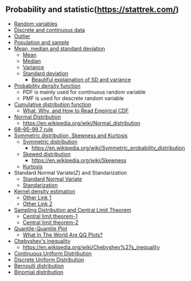## Probability and statistic(https://stattrek.com/)

* [Random variables](https://www.mathsisfun.com/data/random-variables.html)
* [Discrete and continuous data](https://www.mathsisfun.com/data/data-discrete-continuous.html)
* [Outlier](https://www.itl.nist.gov/div898/handbook/prc/section1/prc16.htm)
* [Population and sample](https://stattrek.com/sampling/populations-and-samples.aspx)
* [Mean, median and standard deviation](http://www.ltcconline.net/greenl/courses/201/descstat/mean.htm)
  * [Mean](https://en.wikipedia.org/wiki/Mean)
  * [Median](https://en.wikipedia.org/wiki/Median)
  * [Variance](https://en.wikipedia.org/wiki/Variance)
  * [Standard deviation](https://en.wikipedia.org/wiki/Standard_deviation)
    * [Beautiful explaination of SD and variance](https://www.mathsisfun.com/data/standard-deviation.html)
* [Probability density function](https://en.wikipedia.org/wiki/Probability_density_function)
  * PDF is mainly used for continuous random variable
  * PMF is used for descrete random variable
* [Cumulative distribution function](https://en.wikipedia.org/wiki/Cumulative_distribution_function)
  * [What, Why, and How to Read Empirical CDF](https://towardsdatascience.com/what-why-and-how-to-read-empirical-cdf-123e2b922480)
* [Normal Distribution](https://www.mathsisfun.com/data/standard-normal-distribution.html)
  * https://en.wikipedia.org/wiki/Normal_distribution
* [68–95–99.7 rule](https://en.wikipedia.org/wiki/68%E2%80%9395%E2%80%9399.7_rule)
* [Symmetric distribution, Skewness and Kurtosis](https://medium.com/@lalitvyas1994/symmetric-distribution-skewness-and-kurtosis-5732e7ae15ac)
  * [Symmetric distribution](https://www.statisticshowto.com/symmetric-distribution-2/)
    * https://en.wikipedia.org/wiki/Symmetric_probability_distribution
  * [Skewed distribution](https://www.statisticshowto.com/probability-and-statistics/skewed-distribution/)
    * https://en.wikipedia.org/wiki/Skewness
  * [Kurtosis](https://en.wikipedia.org/wiki/Kurtosis)
* Standard Normal Variate($Z$) and Standarization
  * [Standard Normal Variate](https://www.mbaskool.com/business-concepts/operations-logistics-supply-chain-terms/7451-standard-normal-variate-snv.html)
  * [Standarization](https://365datascience.com/standardization/)
* [Kernel density estimation](https://mathisonian.github.io/kde/)
  * [Other Link 1](https://jakevdp.github.io/PythonDataScienceHandbook/05.13-kernel-density-estimation.html)
  * [Other Link 2](https://en.wikipedia.org/wiki/Kernel_density_estimation)
* [Sampling Distribution and Central Limit Theorem](https://www.spss-tutorials.com/sampling-distribution-what-is-it/)
  * [Central limit theorem-1](http://sphweb.bumc.bu.edu/otlt/MPH-Modules/BS/BS704_Probability/BS704_Probability12.html)
  * [Central limit theorem-2](https://en.wikipedia.org/wiki/Central_limit_theorem)
* [Quantile-Quantile Plot](https://www.itl.nist.gov/div898/handbook/eda/section3/qqplot.htm)
  * [What In The World Are QQ Plots?](https://towardsdatascience.com/what-in-the-world-are-qq-plots-20d0e41dece1)
* [Chebyshev's inequality](https://www.statlect.com/fundamentals-of-probability/Chebyshev-inequality)
  * https://en.wikipedia.org/wiki/Chebyshev%27s_inequality
* [Continuous Uniform Distribution](https://en.wikipedia.org/wiki/Uniform_distribution_(continuous))
* [Discrete Uniform Distribution](https://en.wikipedia.org/wiki/Discrete_uniform_distribution)
* [Bernoulli distribution](https://en.wikipedia.org/wiki/Bernoulli_distribution)
* [Binomial distribution](https://en.wikipedia.org/wiki/Binomial_distribution)